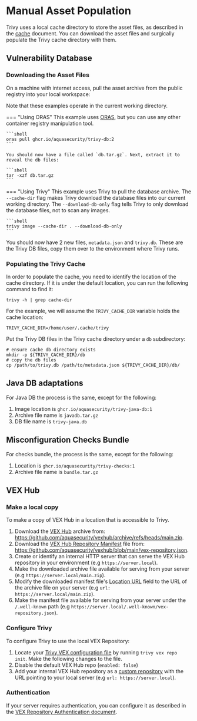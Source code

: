 # Manual Asset Population

Trivy uses a local cache directory to store the asset files, as described in the [cache](../configuration/cache.md) document.
You can download the asset files and surgically populate the Trivy cache directory with them.

## Vulnerability Database
### Downloading the Asset Files

On a machine with internet access, pull the asset archive from the public registry into your local workspace:

Note that these examples operate in the current working directory.

=== "Using ORAS"
    This example uses [ORAS](https://oras.land), but you can use any other container registry manipulation tool.

    ```shell
    oras pull ghcr.io/aquasecurity/trivy-db:2
    ```

    You should now have a file called `db.tar.gz`. Next, extract it to reveal the db files:
    
    ```shell
    tar -xzf db.tar.gz
    ```

=== "Using Trivy"
    This example uses Trivy to pull the database archive.
    The `--cache-dir` flag makes Trivy download the database files into our current working directory.
    The `--download-db-only` flag tells Trivy to only download the database files, not to scan any images.

    ```shell
    trivy image --cache-dir . --download-db-only
    ```

You should now have 2 new files, `metadata.json` and `trivy.db`. These are the Trivy DB files, copy them over to the environment where Trivy runs.

### Populating the Trivy Cache

In order to populate the cache, you need to identify the location of the cache directory.
If it is under the default location, you can run the following command to find it:

```shell
trivy -h | grep cache-dir
```

For the example, we will assume the `TRIVY_CACHE_DIR` variable holds the cache location:

```shell
TRIVY_CACHE_DIR=/home/user/.cache/trivy
```

Put the Trivy DB files in the Trivy cache directory under a `db` subdirectory:

```shell
# ensure cache db directory exists
mkdir -p ${TRIVY_CACHE_DIR}/db
# copy the db files
cp /path/to/trivy.db /path/to/metadata.json ${TRIVY_CACHE_DIR}/db/
```

## Java DB adaptations

For Java DB the process is the same, except for the following:

1. Image location is `ghcr.io/aquasecurity/trivy-java-db:1`
2. Archive file name is `javadb.tar.gz`
3. DB file name is `trivy-java.db`
 
## Misconfiguration Checks Bundle

For checks bundle, the process is the same, except for the following:

1. Location is `ghcr.io/aquasecurity/trivy-checks:1`
2. Archive file name is `bundle.tar.gz`

## VEX Hub

### Make a local copy

To make a copy of VEX Hub in a location that is accessible to Trivy.

1. Download the [VEX Hub](https://github.com/aquasecurity/vexhub) archive from: <https://github.com/aquasecurity/vexhub/archive/refs/heads/main.zip>.
1. Download the [VEX Hub Repository Manifest](https://github.com/aquasecurity/vex-repo-spec#2-repository-manifest) file from: <https://github.com/aquasecurity/vexhub/blob/main/vex-repository.json>.
1. Create or identify an internal HTTP server that can serve the VEX Hub repository in your environment (e.g `https://server.local`).
1. Make the downloaded archive file available for serving from your server (e.g `https://server.local/main.zip`).
1. Modify the downloaded manifest file's [Location URL](https://github.com/aquasecurity/vex-repo-spec?tab=readme-ov-file#locations-subfields) field to the URL of the archive file on your server (e.g `url: https://server.local/main.zip`).
1. Make the manifest file available for serving from your server under the `/.well-known` path  (e.g `https://server.local/.well-known/vex-repository.json`).

### Configure Trivy

To configure Trivy to use the local VEX Repository:

1. Locate your [Trivy VEX configuration file](../supply-chain/vex/repo/#configuration-file) by running `trivy vex repo init`. Make the following changes to the file.
1. Disable the default VEX Hub repo (`enabled: false`)
1. Add your internal VEX Hub repository as a [custom repository](../supply-chain/vex/repo/#custom-repositories) with the URL pointing to your local server (e.g `url: https://server.local`).

### Authentication

If your server requires authentication, you can configure it as described in the [VEX Repository Authentication document](../supply-chain/vex/repo/#authentication).
